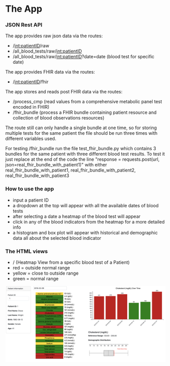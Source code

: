 # The App

### JSON Rest API

The app provides raw json data via the routes:

- /<int:patientID>/raw   
- /all_blood_tests/raw/<int:patientID>
- /all_blood_tests/raw/<int:patientID>?date=date (blood test for specific date)

The app provides FHIR data via the routes:

- /<int:patientID>/fhir


The app stores and reads post FHIR data via the routes: 

- /process_cmp  (read values from a comprehensive metabolic panel test encoded in FHIR)
- /fhir_bundle  (process a FHIR bundle containing patient resource and collection of blood observations resources)

The route still can only handle a single bundle at one time, so for storing multiple tests for the same patient the file should be run three times with different variables used.

For testing /fhir_bundle run the file test_fhir_bundle.py which contains 3 bundles for the same patient with three different blood test results. To test it just replace at the end of the code the line "response = requests.post(url, json=real_fhir_bundle_with_patient1)" with either real_fhir_bundle_with_patient1, real_fhir_bundle_with_patient2, real_fhir_bundle_with_patient3


### How to use the app

- input a patient ID
- a dropdown at the top will appear with all the available dates of blood tests
- after selecting a date a heatmap of the blood test will appear
- click in any of the blood indicators from the heatmap for a more detailed info
- a histogram and box plot will appear with historical and demographic data all about the selected blood indicator


### The HTML views

- / (Heatmap View from a specific blood test of a Patient)
- red = outside normal range
- yellow = close to outside range
- green = normal range
  
![Alt Text](html_views.png)
